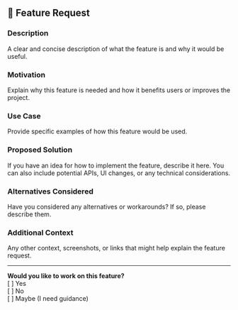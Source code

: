 ## 🚀 Feature Request

### Description

A clear and concise description of what the feature is and why it would be useful.

### Motivation

Explain why this feature is needed and how it benefits users or improves the project.

### Use Case

Provide specific examples of how this feature would be used.

### Proposed Solution

If you have an idea for how to implement the feature, describe it here. You can also include potential APIs, UI changes, or any technical considerations.

### Alternatives Considered

Have you considered any alternatives or workarounds? If so, please describe them.

### Additional Context

Any other context, screenshots, or links that might help explain the feature request.

---

**Would you like to work on this feature?**  
[ ] Yes  
[ ] No  
[ ] Maybe (I need guidance)

